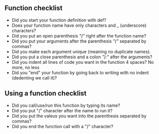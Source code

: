 ## Function checklist
* Did you start your function definition with def?
* Does your function name have only characters and _ (underscore) characters?
* Did you put an open parenthesis *"("* right after the function name?
* Did you put your arguments after the parenthesis *"("* separated by commas?
* Did you make each argument unique (meaning no duplicate names).
* Did you put a close parenthesis and a colon *"):"* after the arguments?
* Did you indent all lines of code you want in the function 4 spaces? No more, no less
* Did you "end" your function by going back to writing with no indent (dedenting we call it)?

## Using a function checklist
* Did you call/use/run this function by typing its name?
* Did you put "*(*" character after the name to run it?
* Did you put the valeus you want into the parenthesis separated by commas?
* Did you end the function call with a "*)*" character?
